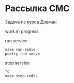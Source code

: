 # Рассылка СМС
Задача из курса Девман
 
work in progress

run service
```
make run-redis
poetry run serve
```

stop service
```
^C
make stop-redis
```

